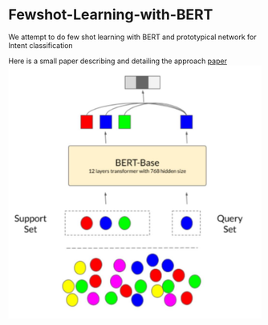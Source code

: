 # Fewshot-Learning-with-BERT
We attempt to do few shot learning with BERT and prototypical network for Intent classification

Here is a small paper describing and detailing the approach [paper](https://github.com/arijitx/Fewshot-Learning-with-BERT/raw/master/FEW_SHOT_INTENT_CLASSIFICATION_BERT.pdf)
![alt text](https://raw.githubusercontent.com/arijitx/Fewshot-Learning-with-BERT/master/net.JPG)
